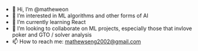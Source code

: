 - 👋 Hi, I’m @matheweon
- 👀 I’m interested in ML algorithms and other forms of AI
- 🌱 I’m currently learning React
- 💞️ I’m looking to collaborate on ML projects, especially those that invlove poker and GTO / solver analysis
- 📫 How to reach me: mathewseng2002@gmail.com

<!---
matheweon/matheweon is a ✨ special ✨ repository because its `README.md` (this file) appears on your GitHub profile.
You can click the Preview link to take a look at your changes.
--->
